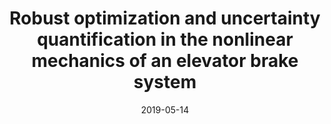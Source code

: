 ---
title: "Robust optimization and uncertainty quantification in the nonlinear mechanics of an elevator brake system"
authors: "P. Wolszczak, P. Lonkwic, A. Cunha Jr, G. Litak, and S. Molski"
journal: "Meccanica"
year: "2019"
volume: "54"
pages: "1057-1069"
doi: "https://doi.org/10.1007/s11012-019-00992-7"
pdf: "https://doi.org/10.1007/s11012-019-00992-7"
arxiv: 
hal: "https://hal.archives-ouvertes.fr/hal-02105068"
image: "GraphicalAbstract_Paper_2019_MECC.png"
layout: none
date: 2019-05-14
collection: publications
category: manuscripts
permalink: /publications/JournalPaper_2019_MECC_v54_pp1057-1069
---